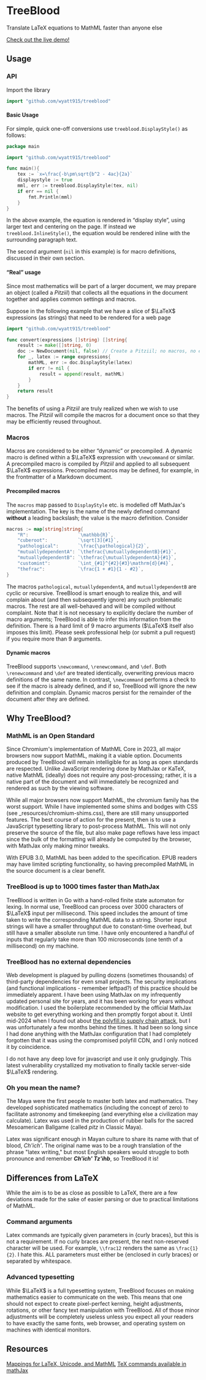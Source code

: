 # TreeBlood
Translate LaTeX equations to MathML faster than anyone else

[Check out the live demo!](https://treeblood.org)

## Usage

### API

Import the library

```go
import "github.com/wyatt915/treeblood"
```

#### Basic Usage
For simple, quick one-off conversions use `treeblood.DisplayStyle()` as follows:

```go
package main

import "github.com/wyatt915/treeblood"

func main(){
    tex := `x=\frac{-b\pm\sqrt{b^2 - 4ac}{2a}`
    displaystyle := true
    mml, err := treeblood.DisplayStyle(tex, nil)
    if err == nil {
        fmt.Println(mml)
    }
}
```

In the above example, the equation is rendered in “display style”, using larger text and centering on the page. If
instead we `treeblood.InlineStyle()`, the equation would be rendered inline with the surrounding paragraph text.

The second argument (`nil` in this example) is for macro definitions, discussed in their own section.

#### “Real” usage

Since most mathematics will be part of a larger document, we may prepare an object (called a *Pitziil*) that collects
all the equations in the document together and applies common settings and macros.

Suppose in the following example that we have a slice of $\LaTeX$ expressions (as strings) that need to be rendered for a web page

```go
import "github.com/wyatt915/treeblood"

func convert(expressions []string) []string{
    result := make([]string, 0)
    doc := NewDocument(nil, false) // Create a Pitziil; no macros, no equation numbering
    for _, latex := range expressions{
        mathML, err := doc.DisplayStyle(latex)
        if err != nil {
            result = append(result, mathML)
        }
    }
    return result
}
```

The benefits of using a *Pitziil* are truly realized when we wish to use macros. The *Pitziil* will compile the macros
for a document once so that they may be efficiently reused throughout.

### Macros

Macros are considered to be either “dynamic” or precompiled. A dynamic macro is defined within a $\LaTeX$ expression
with `\newcommand` or similar. A precompiled macro is compiled by *Pitziil* and applied to all subsequent $\LaTeX$
expressions. Precompiled macros may be defined, for example, in the frontmatter of a Markdown document. 

#### Precompiled macros

The `macros` map passed to `DisplayStyle` etc. is modelled off MathJax's implementation. The key is the name of the
newly defined command **without** a leading backslash; the value is the macro definition. Consider

```go
macros := map[string]string{
    "R":                  `\mathbb{R}`,
    "cuberoot":           `\sqrt[3]{#1}`,
    "pathological":       `\frac{\pathological}{2}`,
    "mutuallydependentA": `\thefrac{\mutuallydependentB}{#1}`,
    "mutuallydependentB": `\thefrac{\mutuallydependentA}{#1}`,
    "customint":          `\int_{#1}^{#2}{#3}\mathrm{d}{#4}`,
    "thefrac":            `\frac{1 + #1}{1 - #2}`,
}
```

The macros `pathological`, `mutuallydependentA`, and `mutuallydependentB` are cyclic or recursive. TreeBlood is smart
enough to realize this, and will complain about (and then subsequently ignore) any such problematic macros. The rest are
all well-behaved and will be compiled without complaint. Note that it is not necessary to explicitly declare the number
of macro arguments; TreeBlood is able to infer this information from the definition. There is a hard limit of 9 macro
arguments ($\LaTeX$ itself also imposes this limit). Please seek professional help (or submit a pull request) if you
require more than 9 arguments.

#### Dynamic macros

TreeBlood supports `\newcommand`, `\renewcommand`, and `\def`. Both `\renewcommand` and `\def` are treated identically,
overwriting previous macro definitions of the same name. In contrast, `\newcommand` performs a check to see if the macro
is already defined, and if so, TreeBlood will ignore the new definition and complain. Dynamic macros persist for the
remainder of the document after they are defined.

## Why TreeBlood?
### MathML is an Open Standard

Since Chromium's implementation of MathML Core in 2023, all major browsers now support MathML, making it a viable
option. Documents produced by TreeBlood will remain intelligible for as long as open standards are respected. Unlike
JavaScript rendering done by MathJax or KaTeX, native MathML (ideally) does not require any post-processing; rather, it
is a native part of the document and will immediately be recognized and rendered as such by the viewing software.

While all major browsers now support MathML, the chromium family has the worst support. While I have implemented some
shims and bodges with CSS (see _resources/chromium-shims.css), there are still many unsupported features. The best
course of action for the present, then is to use a JavaScript typesetting library to post-process MathML. This will not
only preserve the source of the file, but also make page reflows have less impact since the bulk of the formatting will
already be computed by the browser, with MathJax only making minor tweaks.

With EPUB 3.0, MathML has been added to the specification. EPUB readers may have limited scripting functionality, so
having precompiled MathML in the source document is a clear benefit.

### TreeBlood is up to 1000 times faster than MathJax

TreeBlood is written in Go with a hand-rolled finite state automaton for lexing. In normal use, TreeBlood can process
over 3000 characters of $\LaTeX$ input per millisecond. This speed includes the amount of time taken to write the
corresponding MathML data to a string. Shorter input strings will have a smaller throughput due to constant-time
overhead, but still have a smaller absolute run time. I have only encountered a handful of inputs that regularly take
more than 100 microseconds (one tenth of a millisecond) on my machine.

### TreeBlood has no external dependencies

Web development is plagued by pulling dozens (sometimes thousands) of third-party dependencies for even small projects.
The security implications (and functional implications - remember leftpad?) of this practice should be immediately
apparent. I have been using MathJax on my infrequently updated personal site for years, and it has been working for
years without modification. I used the boilerplate recommended by the official MathJax website to get everything working
and then promptly forgot about it. Until mid-2024 when I found out about
[the polyfill.io supply chain
attack](https://blog.qualys.com/vulnerabilities-threat-research/2024/06/28/polyfill-io-supply-chain-attack), but I was
unfortunately a few months behind the times. It had been so long since I had done anything with the MathJax
configuration that I had completely forgotten that it was using the compromised polyfill CDN, and I only noticed it by
coincidence.

I do not have any deep love for javascript and use it only grudgingly. This latest vulnerability crystallized my
motivation to finally tackle server-side $\LaTeX$ rendering.

### Oh you mean the name?

The Maya were the first people to master both latex and mathematics. They developed sophisticated mathematics (including
the concept of zero) to facilitate astronomy and timekeeping (and everything else a civilization may calculate). Latex
was used in the production of rubber balls for the sacred Mesoamerican Ballgame (called *pitz* in Classic Maya).

Latex was significant enough in Mayan culture to share its name with that of blood, *Ch'ich'*. The original name was to
be a rough translation of the phrase "latex writing," but most English speakers would struggle to both pronounce and
remember ***Ch'ich' Tz'ihb***, so TreeBlood it is!

## Differences from LaTeX

While the aim is to be as close as possible to LaTeX, there are a few deviations made for the sake of easier parsing or
due to practical limitations of MathML.

### Command arguments
Latex commands are typically given parameters in {curly braces}, but this is not a requirement. If no curly braces are
present, the next non-reserved character will be used. For example, `\\frac12` renders the same as `\frac{1}{2}`. I hate
this. ALL parameters must either be {enclosed in curly braces} or separated by whitespace.

### Advanced typesetting
While $\LaTeX$ is a full typesetting system, TreeBlood focuses on making mathematics easier to communicate on the web.
This means that one should not expect to create pixel-perfect kerning, height adjustments, rotations, or other fancy
text manipulation with TreeBlood. All of those minor adjustments will be completely useless unless you expect all your
readers to have exactly the same fonts, web browser, and operating system on machines with identical monitors.

## Resources
[Mappings for LaTeX, Unicode, and MathML](https://www.w3.org/Math/characters/unicode.xml)
[TeX commands available in mathJax](https://www.onemathematicalcat.org/MathJaxDocumentation/TeXSyntax.htm)
